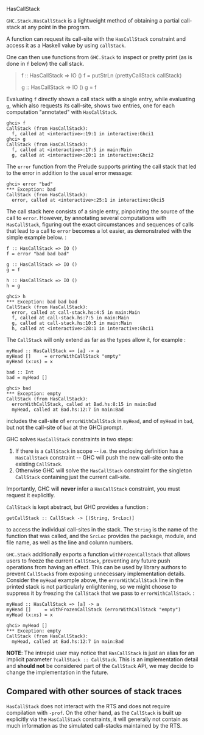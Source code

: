 HasCallStack

`GHC.Stack.HasCallStack` is a lightweight method of obtaining a partial
call-stack at any point in the program.

A function can request its call-site with the `HasCallStack` constraint
and access it as a Haskell value by using `callStack`.

One can then use functions from `GHC.Stack` to inspect or pretty print
(as is done in `f` below) the call stack.

> f :: HasCallStack =\> IO () f = putStrLn (prettyCallStack callStack)
>
> g :: HasCallStack =\> IO () g = f

Evaluating `f` directly shows a call stack with a single entry, while
evaluating `g`, which also requests its call-site, shows two entries,
one for each computation \"annotated\" with `HasCallStack`.

``` {.sourceCode .none}
ghci> f
CallStack (from HasCallStack):
  f, called at <interactive>:19:1 in interactive:Ghci1
ghci> g
CallStack (from HasCallStack):
  f, called at <interactive>:17:5 in main:Main
  g, called at <interactive>:20:1 in interactive:Ghci2
```

The `error` function from the Prelude supports printing the call stack
that led to the error in addition to the usual error message:

``` {.sourceCode .none}
ghci> error "bad"
*** Exception: bad
CallStack (from HasCallStack):
  error, called at <interactive>:25:1 in interactive:Ghci5
```

The call stack here consists of a single entry, pinpointing the source
of the call to `error`. However, by annotating several computations with
`HasCallStack`, figuring out the exact circumstances and sequences of
calls that lead to a call to `error` becomes a lot easier, as
demonstrated with the simple example below. :

    f :: HasCallStack => IO ()
    f = error "bad bad bad"

    g :: HasCallStack => IO ()
    g = f

    h :: HasCallStack => IO ()
    h = g

``` {.sourceCode .none}
ghci> h
*** Exception: bad bad bad
CallStack (from HasCallStack):
  error, called at call-stack.hs:4:5 in main:Main
  f, called at call-stack.hs:7:5 in main:Main
  g, called at call-stack.hs:10:5 in main:Main
  h, called at <interactive>:28:1 in interactive:Ghci1
```

The `CallStack` will only extend as far as the types allow it, for
example :

    myHead :: HasCallStack => [a] -> a
    myHead []     = errorWithCallStack "empty"
    myHead (x:xs) = x

    bad :: Int
    bad = myHead []

``` {.sourceCode .none}
ghci> bad
*** Exception: empty
CallStack (from HasCallStack):
  errorWithCallStack, called at Bad.hs:8:15 in main:Bad
  myHead, called at Bad.hs:12:7 in main:Bad
```

includes the call-site of `errorWithCallStack` in `myHead`, and of
`myHead` in `bad`, but not the call-site of `bad` at the GHCi prompt.

GHC solves `HasCallStack` constraints in two steps:

1.  If there is a `CallStack` in scope \-- i.e. the enclosing definition
    has a `HasCallStack` constraint \-- GHC will push the new call-site
    onto the existing `CallStack`.
2.  Otherwise GHC will solve the `HasCallStack` constraint for the
    singleton `CallStack` containing just the current call-site.

Importantly, GHC will **never** infer a `HasCallStack` constraint, you
must request it explicitly.

`CallStack` is kept abstract, but GHC provides a function :

    getCallStack :: CallStack -> [(String, SrcLoc)]

to access the individual call-sites in the stack. The `String` is the
name of the function that was called, and the `SrcLoc` provides the
package, module, and file name, as well as the line and column numbers.

`GHC.Stack` additionally exports a function `withFrozenCallStack` that
allows users to freeze the current `CallStack`, preventing any future
push operations from having an effect. This can be used by library
authors to prevent `CallStack`s from exposing unnecessary implementation
details. Consider the `myHead` example above, the `errorWithCallStack`
line in the printed stack is not particularly enlightening, so we might
choose to suppress it by freezing the `CallStack` that we pass to
`errorWithCallStack`. :

    myHead :: HasCallStack => [a] -> a
    myHead []     = withFrozenCallStack (errorWithCallStack "empty")
    myHead (x:xs) = x

``` {.sourceCode .none}
ghci> myHead []
*** Exception: empty
CallStack (from HasCallStack):
  myHead, called at Bad.hs:12:7 in main:Bad
```

**NOTE**: The intrepid user may notice that `HasCallStack` is just an
alias for an implicit parameter `?callStack :: CallStack`. This is an
implementation detail and **should not** be considered part of the
`CallStack` API, we may decide to change the implementation in the
future.

Compared with other sources of stack traces
-------------------------------------------

`HasCallStack` does not interact with the RTS and does not require
compilation with `-prof`. On the other hand, as the `CallStack` is built
up explicitly via the `HasCallStack` constraints, it will generally not
contain as much information as the simulated call-stacks maintained by
the RTS.

